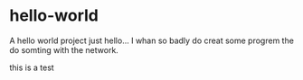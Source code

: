 # hello-world
A hello world project
just hello... I whan so badly do creat some progrem the do somting with the network.




this is a test
